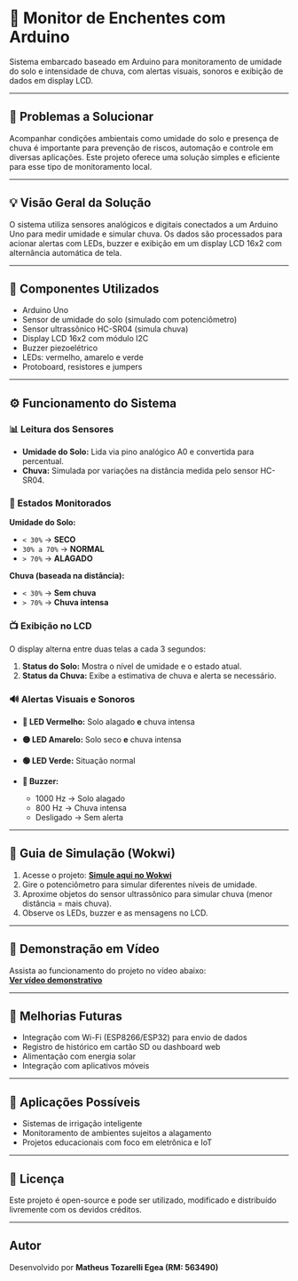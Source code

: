 # 🌊 Monitor de Enchentes com Arduino

Sistema embarcado baseado em Arduino para monitoramento de umidade do solo e intensidade de chuva, com alertas visuais, sonoros e exibição de dados em display LCD.

---

## 🧩 Problemas a Solucionar

Acompanhar condições ambientais como umidade do solo e presença de chuva é importante para prevenção de riscos, automação e controle em diversas aplicações. Este projeto oferece uma solução simples e eficiente para esse tipo de monitoramento local.

---

## 💡 Visão Geral da Solução

O sistema utiliza sensores analógicos e digitais conectados a um Arduino Uno para medir umidade e simular chuva. Os dados são processados para acionar alertas com LEDs, buzzer e exibição em um display LCD 16x2 com alternância automática de tela.

---

## 🔧 Componentes Utilizados

- Arduino Uno
- Sensor de umidade do solo (simulado com potenciômetro)
- Sensor ultrassônico HC-SR04 (simula chuva)
- Display LCD 16x2 com módulo I2C
- Buzzer piezoelétrico
- LEDs: vermelho, amarelo e verde
- Protoboard, resistores e jumpers

---

## ⚙️ Funcionamento do Sistema

### 📊 Leitura dos Sensores

- **Umidade do Solo:** Lida via pino analógico A0 e convertida para percentual.
- **Chuva:** Simulada por variações na distância medida pelo sensor HC-SR04.

### 🔁 Estados Monitorados

**Umidade do Solo:**
- `< 30%` → **SECO**
- `30% a 70%` → **NORMAL**
- `> 70%` → **ALAGADO**

**Chuva (baseada na distância):**
- `< 30%` → **Sem chuva**
- `> 70%` → **Chuva intensa**

### 📺 Exibição no LCD

O display alterna entre duas telas a cada 3 segundos:

1. **Status do Solo:** Mostra o nível de umidade e o estado atual.
2. **Status da Chuva:** Exibe a estimativa de chuva e alerta se necessário.

### 🔊 Alertas Visuais e Sonoros

- **🔴 LED Vermelho:** Solo alagado **e** chuva intensa  
- **🟡 LED Amarelo:** Solo seco **e** chuva intensa  
- **🟢 LED Verde:** Situação normal  

- **🎵 Buzzer:**
  - 1000 Hz → Solo alagado
  - 800 Hz → Chuva intensa
  - Desligado → Sem alerta

---

## 🧪 Guia de Simulação (Wokwi)

1. Acesse o projeto: [**Simule aqui no Wokwi**](https://wokwi.com/projects/432982618749359105)
2. Gire o potenciômetro para simular diferentes níveis de umidade.
3. Aproxime objetos do sensor ultrassônico para simular chuva (menor distância = mais chuva).
4. Observe os LEDs, buzzer e as mensagens no LCD.

---

## 🎥 Demonstração em Vídeo

Assista ao funcionamento do projeto no vídeo abaixo:  
[**Ver vídeo demonstrativo**](https://youtu.be/Kh0SZvoH8O0)

---

## 🔄 Melhorias Futuras

- Integração com Wi-Fi (ESP8266/ESP32) para envio de dados
- Registro de histórico em cartão SD ou dashboard web
- Alimentação com energia solar
- Integração com aplicativos móveis

---

## 🧭 Aplicações Possíveis

- Sistemas de irrigação inteligente
- Monitoramento de ambientes sujeitos a alagamento
- Projetos educacionais com foco em eletrônica e IoT

---

## 📃 Licença

Este projeto é open-source e pode ser utilizado, modificado e distribuído livremente com os devidos créditos.

---

## Autor

Desenvolvido por **Matheus Tozarelli Egea (RM: 563490)**
